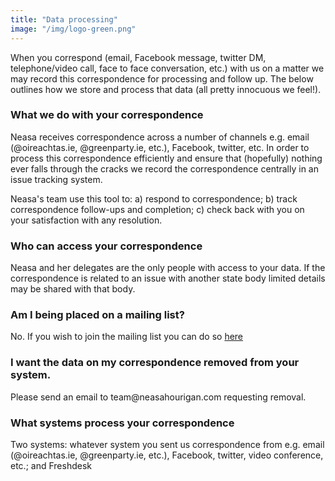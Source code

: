 ```yaml
---
title: "Data processing"
image: "/img/logo-green.png"
---
```


When you correspond (email, Facebook message, twitter DM, telephone/video call, face to face conversation, etc.) with us on a matter we may record this correspondence for processing and follow up. The below outlines how we store and process that data (all pretty innocuous we feel!).  

<h3 class="f4 b lh-title mb2"> What we do with your correspondence</h3>
Neasa receives correspondence across a number of channels e.g. email (@oireachtas.ie, @greenparty.ie, etc.), Facebook, twitter, etc. In order to process this correspondence efficiently and ensure that (hopefully) nothing ever falls through the cracks we record the correspondence centrally in an issue tracking system.

Neasa's team use this tool to: a) respond to correspondence; b) track correspondence follow-ups and completion; c) check back with you on your satisfaction with any resolution.

<h3 class="f4 b lh-title mb2"> Who can access your correspondence</h3>
Neasa and her delegates are the only people with access to your data. If the correspondence is related to an issue with another state body limited details may be shared with that body.

<h3 class="f4 b lh-title mb2"> Am I being placed on a mailing list?</h3>
No. If you wish to join the mailing list you can do so <a href="https://neasahourigan.com/signup/">here</a>

<h3 class="f4 b lh-title mb2"> I want the data on my correspondence removed from your system.</h3>
Please send an email to team@neasahourigan.com requesting removal.

<h3 class="f4 b lh-title mb2"> What systems process your correspondence</h3>
Two systems: whatever system you sent us correspondence from  e.g. email (@oireachtas.ie, @greenparty.ie, etc.), Facebook, twitter, video conference, etc.; and Freshdesk
